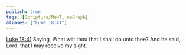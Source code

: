 ```yaml
---
publish: true
tags: [Scripture/NewT, noGraph]
aliases: ["Luke 18:41"]
---
```

[Luke 18:41](https://churchofjesuschrist.org/study/scriptures/nt/luke/18?lang=eng&id=p41#p41) Saying, What wilt thou that I shall do unto thee? And he said, Lord, that I may receive my sight.
